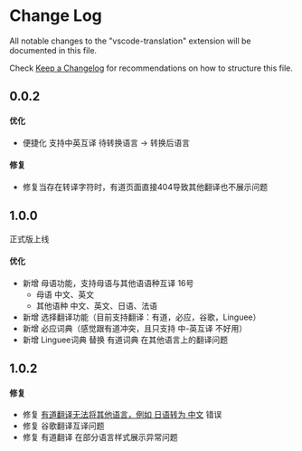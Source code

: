 # Change Log

All notable changes to the "vscode-translation" extension will be documented in this file.

Check [Keep a Changelog](http://keepachangelog.com/) for recommendations on how to structure this file.

## 0.0.2
#### 优化
- 便捷化 支持中英互译
待转换语言 -> 转换后语言

#### 修复
- 修复当存在转译字符时，有道页面直接404导致其他翻译也不展示问题

## 1.0.0
正式版上线
#### 优化
- 新增 母语功能，支持母语与其他语语种互译 16号
  - 母语 中文、英文
  - 其他语种 中文、英文、日语、法语
- 新增 选择翻译功能（目前支持翻译：有道，必应，谷歌，Linguee）
- 新增 必应词典（感觉跟有道冲突，且只支持 中-英互译 不好用）
- 新增 Linguee词典 替换 有道词典 在其他语言上的翻译问题

## 1.0.2
#### 修复
- 修复 [有道翻译无法将其他语言，例如 日语转为 中文](https://github.com/preflower/vscode-translation/issues/3) 错误
- 修复 谷歌翻译互译问题
- 修复 有道翻译 在部分语言样式展示异常问题